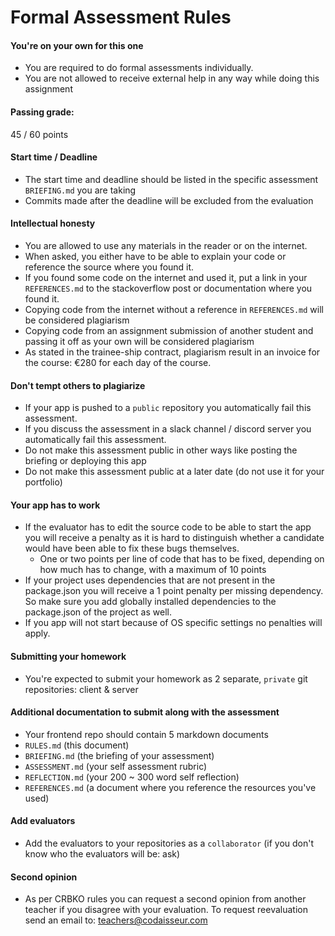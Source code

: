 # Formal Assessment Rules

#### You're on your own for this one

- You are required to do formal assessments individually.
- You are not allowed to receive external help in any way while doing this assignment

#### Passing grade:

45 / 60 points

#### Start time / Deadline

- The start time and deadline should be listed in the specific assessment `BRIEFING.md` you are taking
- Commits made after the deadline will be excluded from the evaluation

#### Intellectual honesty

- You are allowed to use any materials in the reader or on the internet.
- When asked, you either have to be able to explain your code or reference the source where you found it.
- If you found some code on the internet and used it, put a link in your `REFERENCES.md` to the stackoverflow post or documentation where you found it.
- Copying code from the internet without a reference in `REFERENCES.md` will be considered plagiarism
- Copying code from an assignment submission of another student and passing it off as your own will be considered plagiarism
- As stated in the trainee-ship contract, plagiarism result in an invoice for the course: €280 for each day of the course.

#### Don't tempt others to plagiarize

- If your app is pushed to a `public` repository you automatically fail this assessment.
- If you discuss the assessment in a slack channel / discord server you automatically fail this assessment.
- Do not make this assessment public in other ways like posting the briefing or deploying this app
- Do not make this assessment public at a later date (do not use it for your portfolio)

#### Your app has to work

- If the evaluator has to edit the source code to be able to start the app you will receive a penalty as it is hard to distinguish whether a candidate would have been able to fix these bugs themselves.
  - One or two points per line of code that has to be fixed, depending on how much has to change, with a maximum of 10 points
- If your project uses dependencies that are not present in the package.json you will receive a 1 point penalty per missing dependency. So make sure you add globally installed dependencies to the package.json of the project as well.
- If you app will not start because of OS specific settings no penalties will apply.

#### Submitting your homework

- You're expected to submit your homework as 2 separate, `private` git repositories: client & server

#### Additional documentation to submit along with the assessment

- Your frontend repo should contain 5 markdown documents
- `RULES.md` (this document)
- `BRIEFING.md` (the briefing of your assessment)
- `ASSESSMENT.md` (your self assessment rubric)
- `REFLECTION.md` (your 200 ~ 300 word self reflection)
- `REFERENCES.md` (a document where you reference the resources you've used)

#### Add evaluators

- Add the evaluators to your repositories as a `collaborator` (if you don't know who the evaluators will be: ask)

#### Second opinion

- As per CRBKO rules you can request a second opinion from another teacher if you disagree with your evaluation. To request reevaluation send an email to: teachers@codaisseur.com
